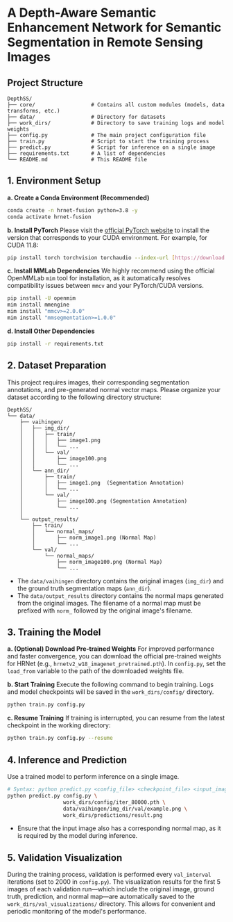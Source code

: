 # A Depth-Aware Semantic Enhancement Network for Semantic Segmentation in Remote Sensing Images


## Project Structure

```
DepthSS/
├── core/                  # Contains all custom modules (models, data transforms, etc.)
├── data/                  # Directory for datasets
├── work_dirs/             # Directory to save training logs and model weights
├── config.py              # The main project configuration file
├── train.py               # Script to start the training process
├── predict.py             # Script for inference on a single image
├── requirements.txt       # A list of dependencies
└── README.md              # This README file
```

## 1. Environment Setup

**a. Create a Conda Environment (Recommended)**
```bash
conda create -n hrnet-fusion python=3.8 -y
conda activate hrnet-fusion
```

**b. Install PyTorch**
Please visit the [official PyTorch website](https://pytorch.org/get-started/locally/) to install the version that corresponds to your CUDA environment. For example, for CUDA 11.8:
```bash
pip install torch torchvision torchaudio --index-url [https://download.pytorch.org/whl/cu118](https://download.pytorch.org/whl/cu118)
```

**c. Install MMLab Dependencies**
We highly recommend using the official OpenMMLab `mim` tool for installation, as it automatically resolves compatibility issues between `mmcv` and your PyTorch/CUDA versions.
```bash
pip install -U openmim
mim install mmengine
mim install "mmcv>=2.0.0"
mim install "mmsegmentation>=1.0.0"
```

**d. Install Other Dependencies**
```bash
pip install -r requirements.txt
```

## 2. Dataset Preparation

This project requires images, their corresponding segmentation annotations, and pre-generated normal vector maps. Please organize your dataset according to the following directory structure:

```
DepthSS/
└── data/
    ├── vaihingen/
    │   ├── img_dir/
    │   │   ├── train/
    │   │   │   ├── image1.png
    │   │   │   └── ...
    │   │   └── val/
    │   │       ├── image100.png
    │   │       └── ...
    │   └── ann_dir/
    │       ├── train/
    │       │   ├── image1.png  (Segmentation Annotation)
    │       │   └── ...
    │       └── val/
    │           ├── image100.png (Segmentation Annotation)
    │           └── ...
    │
    └── output_results/
        ├── train/
        │   └── normal_maps/
        │       ├── norm_image1.png (Normal Map)
        │       └── ...
        └── val/
            └── normal_maps/
                ├── norm_image100.png (Normal Map)
                └── ...
```
-   The `data/vaihingen` directory contains the original images (`img_dir`) and the ground truth segmentation maps (`ann_dir`).
-   The `data/output_results` directory contains the normal maps generated from the original images. The filename of a normal map must be prefixed with `norm_` followed by the original image's filename.

## 3. Training the Model

**a. (Optional) Download Pre-trained Weights**
For improved performance and faster convergence, you can download the official pre-trained weights for HRNet (e.g., `hrnetv2_w18_imagenet_pretrained.pth`). In `config.py`, set the `load_from` variable to the path of the downloaded weights file.

**b. Start Training**
Execute the following command to begin training. Logs and model checkpoints will be saved in the `work_dirs/config/` directory.
```bash
python train.py config.py
```

**c. Resume Training**
If training is interrupted, you can resume from the latest checkpoint in the working directory:
```bash
python train.py config.py --resume
```

## 4. Inference and Prediction

Use a trained model to perform inference on a single image.

```bash
# Syntax: python predict.py <config_file> <checkpoint_file> <input_image> <output_path>
python predict.py config.py \
                  work_dirs/config/iter_80000.pth \
                  data/vaihingen/img_dir/val/example.png \
                  work_dirs/predictions/result.png
```
-   Ensure that the input image also has a corresponding normal map, as it is required by the model during inference.

## 5. Validation Visualization

During the training process, validation is performed every `val_interval` iterations (set to 2000 in `config.py`). The visualization results for the first 5 images of each validation run—which include the original image, ground truth, prediction, and normal map—are automatically saved to the `work_dirs/val_visualizations/` directory. This allows for convenient and periodic monitoring of the model's performance.

